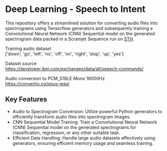 # Deep Learning - Speech to Intent

This repository offers a streamlined solution for converting audio files into spectrograms using Tensorflow generators and subsequently training a Convolutional Neural Network (CNN) Sequential model on the generated spectrogram data packed in a Scramjet Sequence run on <a href= "https://github.com/scramjetorg/transform-hub" target = "_blank">STH</a>. 

Training audio dataset<br/>
['down', 'go', 'left', 'no', 'off', 'on', 'right', 'stop', 'up', 'yes']

Dataset source<br/> 
https://developer.ibm.com/exchanges/data/all/speech-commands/

Audio conversion to PCM_S16LE Mono 16000Hz<br/>
https://convertio.co/opus-wav/

## Key Features

- Audio to Spectrogram Conversion: Utilize powerful Python generators to efficiently transform audio files into spectrogram images.
- CNN Sequential Model Training: Train a Convolutional Neural Network (CNN) Sequential model on the generated spectrograms for classification, regression, or any other suitable task.
- Efficient Data Handling: Handle large audio datasets effectively using generators, ensuring efficient memory usage and seamless training.



